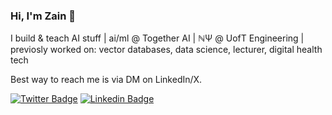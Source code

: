 ### Hi, I'm Zain 👋

I build & teach AI stuff | ai/ml @ Together AI | ℕΨ @ UofT Engineering | previosly worked on: vector databases, data science, lecturer, digital health tech

Best way to reach me is via DM on LinkedIn/X.

[![Twitter Badge](https://img.shields.io/badge/Twitter-black?style=flat&logo=X&logoColor=white&link=https://x.com/ZainHasan6)](https://x.com/ZainHasan6)
[![Linkedin Badge](https://img.shields.io/badge/LinkedIn-blue?style=flat&logo=Linkedin&logoColor=white&link=https://www.linkedin.com/in/zainhas)](https://www.linkedin.com/in/zainhas)
